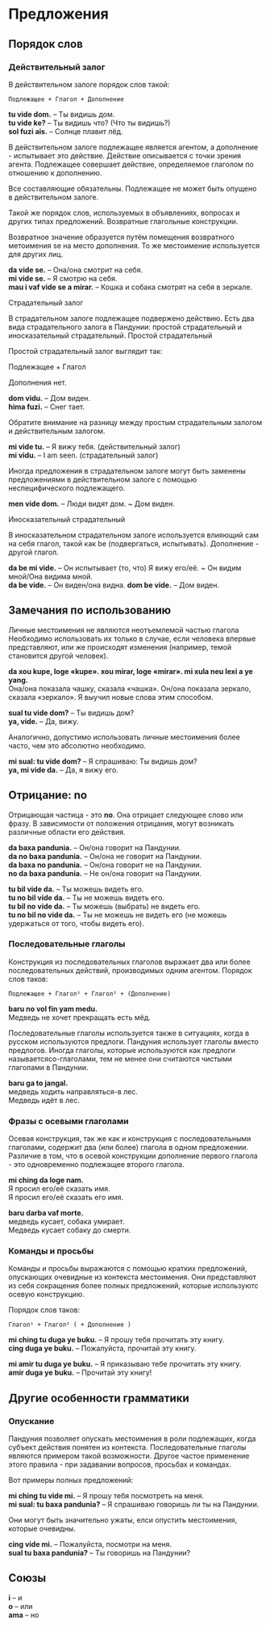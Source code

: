 # Предложения

## Порядок слов

### Действительный залог

В действительном залоге порядок слов такой:

    Подлежащее + Глагол + Дополнение

**tu vide dom.**
– Ты видишь дом.  
**tu vide ke?**
– Ты видишь что? (Что ты видишь?)  
**sol fuzi ais.**
– Солнце плавит лёд.

В действительном залоге подлежащее является агентом, а дополнение - испытывает это действие.
Действие описывается с точки зрения агента.
Подлежащее совершает действие, определяемое глаголом по отношению к дополнению.

Все составляющие обязательны. Подлежащее не может быть опущено в действительном залоге.

Такой же порядок слов, используемых в объявлениях, вопросах и других типах предложений.
Возвратные глагольные конструкции.

Возвратное значение образуется путём помещения возвратного метоимения se на место дополнения.
То же местоимение используется для других лиц.

**da vide se.**
– Она/она смотрит на себя.  
**mi vide se.**
– Я смотрю на себя.  
**mau i vaf vide se a mirar.**
– Кошка и собака смотрят на себя в зеркале.

Страдательный залог

В страдательном залоге подлежащее подвержено действию.
Есть два вида страдательного залога в Пандунии: простой страдательный и иносказательный страдательный.
Простой страдательный

Простой страдательный залог выглядит так:

Подлежащее + Глагол

Дополнения нет.

**dom vidu.**
– Дом виден.  
**hima fuzi.**
– Снег тает.

Обратите внимание на разницу между простым страдательным залогом и действительным залогом.

**mi vide tu.**
– Я вижу тебя. (действительный залог)  
**mi vidu.**
– I am seen. (страдательный залог)

Иногда предложения в страдательном залоге могут быть заменены предложениями в действительном залоге с помощью неспецифического подлежащего.

**men vide dom.**
– Люди видят дом. ~ Дом виден.

Иносказательный страдательный

В иносказательном страдательном залоге используется влияющий сам на себя глагол, такой как be (подвергаться, испытывать).
Дополнение - другой глагол.

**da be mi vide.**
– Он испытывает (то, что) Я вижу его/её. ~ Он видим мной/Она видима мной.  
**da be vide.**
– Он виден/она видна.
**dom be vide.**
– Дом виден.  

## Замечания по использованию

Личные местоимения не являются неотъемлемой частью глагола
Необходимо использовать их только в случае, если человека впервые представляют, или же происходят изменения (например, темой становится другой человек).

**da xou kupe, loge «kupe». xou mirar, loge «mirar». mi xula neu lexi a ye yang.**  
Она/она показала чашку, сказала «чашка». Он/она показала зеркало, сказала «зеркало».
Я выучил новые слова этим способом.

**sual tu vide dom?**
– Ты видишь дом?  
**ya, vide.** – Да, вижу.

Аналогично, допустимо использовать личные местоимения более часто, чем это абсолютно необходимо.

**mi sual: tu vide dom?**
– Я спрашиваю: Ты видишь дом?  
**ya, mi vide da.** – Да, я вижу его.

## Отрицание: no

Отрицающая частица - это **no**.
Она отрицает следующее слово или фразу.
В зависимости от положения отрицания, могут возникать различные области его действия.

**da baxa pandunia.**
– Он/она говорит на Пандунии.  
**da no baxa pandunia.**
– Он/она не говорит на Пандунии.  
**da baxa no pandunia.**
– Он/она говорит не на Пандунии.  
**no da baxa pandunia.**
– Не он/она говорит на Пандунии.

**tu bil vide da.**
– Ты можешь видеть его.  
**tu no bil vide da.**
– Ты не можешь видеть его.  
**tu bil no vide da.**
– Ты можешь (выбрать) не видеть его.  
**tu no bil no vide da.**
– Ты не можешь не видеть его (не можешь удержаться от того, чтобы видеть его).


### Последовательные глаголы

Конструкция из последовательных глаголов выражает два или более последовательных действий, производимых одним агентом. Порядок слов таков:

    Подлежащее + Глагол¹ + Глагол² + (Дополнение)

**baru no vol fin yam medu.**  
Медведь не хочет прекращать есть мёд.

Последовательные глаголы используется также в ситуациях, когда в русском используются предлоги.
Пандуния использует глаголы вместо предлогов.
Иногда глаголы, которые используются как предлоги называетсясо-глаголами, тем не менее они считаются чистыми глаголами в Пандунии.

**baru ga to jangal.**  
медведь ходить направляться-в лес.  
Медведь идёт в лес.

### Фразы с осевыми глаголами

Осевая конструкция, так же как и конструкция с последовательными глаголами, содержит два (или более) глагола в одном предложении.
Различие в том, что в осевой конструкции дополнение первого глагола - это одновременно подлежащее второго глагола.

**mi ching da loge nam.**  
Я просил его/её сказать имя.  
Я просил его/её сказать его имя.

**baru darba vaf morte.**  
медведь кусает, собака умирает.  
Медведь кусает собаку до смерти.


### Команды и просьбы

Команды и просьбы выражаются с помощью кратких предложений, опускающих очевидные из контекста местоимения.
Они представляют из себя сокращения более полных предложений, которые используютс осевую конструкцию.

Порядок слов таков:

    Глагол¹ + Глагол² ( + Дополнение )

**mi ching tu duga ye buku.**
– Я прошу тебя прочитать эту книгу.  
**cing duga ye buku.**
– Пожалуйста, прочитай эту книгу.

**mi amir tu duga ye buku.**
– Я приказываю тебе прочитать эту книгу.  
**amir duga ye buku.**
– Прочитай эту книгу!

<!--
**mi mat tu duga ye buku.**
– Я запрещаю тебе читать эту книгу.  
**mat duga ye buku!**
– Не читай эту книгу!
-->

## Другие особенности грамматики

### Опускание

Пандуния позволяет опускать местоимения в роли подлежащих, когда субъект действия понятен из контекста.
Последовательные глаголы являются примером такой возможности.
Другое частое применение этого правила - при задавании вопросов, просьбах и командах.

Вот примеры полных предложений:

**mi ching tu vide mi.**
– Я прошу тебя посмотреть на меня.  
**mi sual: tu baxa pandunia?**
– Я спрашиваю говоришь ли ты на Пандунии.

Они могут быть значительно ужаты, елси опустить местоимения, которые очевидны.

**cing vide mi.**
– Пожалуйста, посмотри на меня.  
**sual tu baxa pandunia?**
– Ты говоришь на Пандунии?

## Союзы

**i**
– и  
**o**
– или  
**ama**
– но

